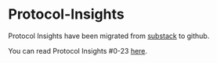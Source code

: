 # Protocol-Insights

Protocol Insights have been migrated from [substack](https://0xpantarhei.substack.com/t/news-letter) to github.

You can read Protocol Insights #0-23 [here](https://0xpantarhei.substack.com/t/news-letter).
